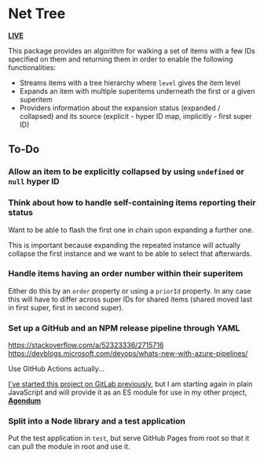 # Net Tree

[**LIVE**](https://tomashubelbauer.github.io/net-tree)

This package provides an algorithm for walking a set of items with a few IDs specified on them and returning them in order to enable the following functionalities:

- Streams items with a tree hierarchy where `level` gives the item level
- Expands an item with multiple superitems underneath the first or a given superitem
- Providers information about the expansion status (expanded / collapsed) and its source (explicit - hyper ID map, implicitly - first super ID)

## To-Do

### Allow an item to be explicitly collapsed by using `undefined` or `null` hyper ID

### Think about how to handle self-containing items reporting their status

Want to be able to flash the first one in chain upon expanding a further one.

This is important because expanding the repeated instance will actually collapse the
first instance and we want to be able to select that afterwards.

### Handle items having an order number within their superitem

Either do this by an `order` property or using a `priorId` property.
In any case this will have to differ across super IDs for shared items
(shared moved last in first super, first in second super).

### Set up a GitHub and an NPM release pipeline through YAML

https://stackoverflow.com/a/52323336/2715716
https://devblogs.microsoft.com/devops/whats-new-with-azure-pipelines/

Use GitHub Actions actually...

[I've started this project on GitLab previously](https://gitlab.com/TomasHubelbauer/net-tree/),
but I am starting again in plain JavaScript and will provide it as an ES module for
use in my other project, [**Agendum**](https://agendum.today)

### Split into a Node library and a test application

Put the test application in `test`, but serve GitHub Pages from root so that it can
pull the module in root and use it.
